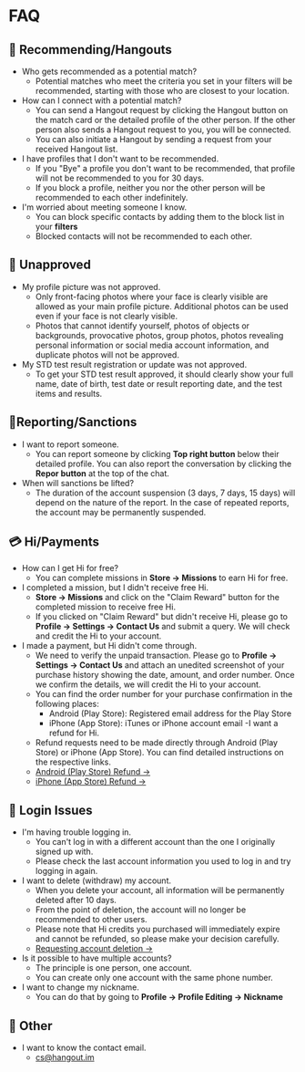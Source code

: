 # FAQ


## 💖 Recommending/Hangouts

- Who gets recommended as a potential match?
    - Potential matches who meet the criteria you set in your filters will be recommended, starting with those who are closest to your location.
- How can I connect with a potential match?
    - You can send a Hangout request by clicking the Hangout button on the match card or the detailed profile of the other person. If the other person also sends a Hangout request to you, you will be connected. 
    - You can also initiate a Hangout by sending a request from your received Hangout list.
- I have profiles that I don't want to be recommended.
    - If you "Bye" a profile you don't want to be recommended, that profile will not be recommended to you for 30 days.
    - If you block a profile, neither you nor the other person will be recommended to each other indefinitely.
- I'm worried about meeting someone I know.
    - You can block specific contacts by adding them to the block list in your **filters**
    - Blocked contacts will not be recommended to each other.

## 🚫 Unapproved

- My profile picture was not approved. 
    - Only front-facing photos where your face is clearly visible are allowed as your main profile picture. Additional photos can be used even if your face is not clearly visible.
    - Photos that cannot identify yourself, photos of objects or backgrounds, provocative photos, group photos, photos revealing personal information or social media account information, and duplicate photos will not be approved.
- My STD test result registration or update was not approved. 
    - To get your STD test result approved, it should clearly show your full name, date of birth, test date or result reporting date, and the test items and results.

## 🚨Reporting/Sanctions

- I want to report someone. 
    - You can report someone by clicking **Top right button** below their detailed profile. You can also report the conversation by clicking the **Repor button** at the top of the chat.
- When will sanctions be lifted? 
    - The duration of the account suspension (3 days, 7 days, 15 days) will depend on the nature of the report. In the case of repeated reports, the account may be permanently suspended.


## 💳 Hi/Payments

- How can I get Hi for free?
    - You can complete missions in **Store → Missions** to earn Hi for free.
- I completed a mission, but I didn't receive free Hi.
    - **Store → Missions** and click on the "Claim Reward" button for the completed mission to receive free Hi.
    - If you clicked on "Claim Reward" but didn't receive Hi, please go to **Profile → Settings → Contact Us** and submit a query. We will check and credit the Hi to your account.
- I made a payment, but Hi didn't come through.
    - We need to verify the unpaid transaction. Please go to **Profile → Settings → Contact Us** and attach an unedited screenshot of your purchase history showing the date, amount, and order number. Once we confirm the details, we will credit the Hi to your account.
    - You can find the order number for your purchase confirmation in the following places:
        - Android (Play Store): Registered email address for the Play Store
        - iPhone (App Store): iTunes or iPhone account email
-I want a refund for Hi.
    - Refund requests need to be made directly through Android (Play Store) or iPhone (App Store). You can find detailed instructions on the respective links.
    - [Android (Play Store) Refund →](https://support.google.com/googleplay/answer/2479637?hl=en)
    - [iPhone (App Store) Refund →](https://support.apple.com/en-us/HT204084)

## 🤖 Login Issues

- I'm having trouble logging in. 
    - You can't log in with a different account than the one I originally signed up with. 
    - Please check the last account information you used to log in and try logging in again.
- I want to delete (withdraw) my account. 
    - When you delete your account, all information will be permanently deleted after 10 days.
    - From the point of deletion, the account will no longer be recommended to other users.
    - Please note that Hi credits you purchased will immediately expire and cannot be refunded, so please make your decision carefully.
    - [Requesting account deletion →](https://app://delete-account)
- Is it possible to have multiple accounts?
    - The principle is one person, one account. 
    - You can create only one account with the same phone number.
- I want to change my nickname. 
    - You can do that by going to **Profile → Profile Editing → Nickname**

## 🎸 Other

- I want to know the contact email.
    - cs@hangout.im